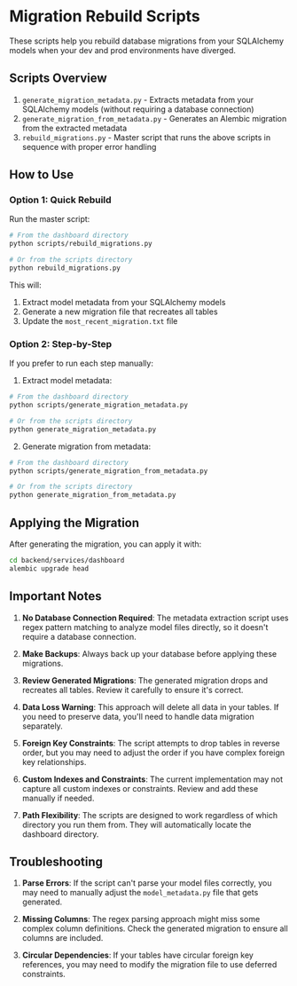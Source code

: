 # Migration Rebuild Scripts

These scripts help you rebuild database migrations from your SQLAlchemy models when your dev and prod environments have diverged.

## Scripts Overview

1. `generate_migration_metadata.py` - Extracts metadata from your SQLAlchemy models (without requiring a database connection)
2. `generate_migration_from_metadata.py` - Generates an Alembic migration from the extracted metadata
3. `rebuild_migrations.py` - Master script that runs the above scripts in sequence with proper error handling

## How to Use

### Option 1: Quick Rebuild

Run the master script:

```bash
# From the dashboard directory
python scripts/rebuild_migrations.py

# Or from the scripts directory
python rebuild_migrations.py
```

This will:
1. Extract model metadata from your SQLAlchemy models
2. Generate a new migration file that recreates all tables
3. Update the `most_recent_migration.txt` file

### Option 2: Step-by-Step

If you prefer to run each step manually:

1. Extract model metadata:
```bash
# From the dashboard directory
python scripts/generate_migration_metadata.py

# Or from the scripts directory
python generate_migration_metadata.py
```

2. Generate migration from metadata:
```bash
# From the dashboard directory
python scripts/generate_migration_from_metadata.py

# Or from the scripts directory
python generate_migration_from_metadata.py
```

## Applying the Migration

After generating the migration, you can apply it with:

```bash
cd backend/services/dashboard
alembic upgrade head
```

## Important Notes

1. **No Database Connection Required**: The metadata extraction script uses regex pattern matching to analyze model files directly, so it doesn't require a database connection.

2. **Make Backups**: Always back up your database before applying these migrations.

3. **Review Generated Migrations**: The generated migration drops and recreates all tables. Review it carefully to ensure it's correct.

4. **Data Loss Warning**: This approach will delete all data in your tables. If you need to preserve data, you'll need to handle data migration separately.

5. **Foreign Key Constraints**: The script attempts to drop tables in reverse order, but you may need to adjust the order if you have complex foreign key relationships.

6. **Custom Indexes and Constraints**: The current implementation may not capture all custom indexes or constraints. Review and add these manually if needed.

7. **Path Flexibility**: The scripts are designed to work regardless of which directory you run them from. They will automatically locate the dashboard directory.

## Troubleshooting

1. **Parse Errors**: If the script can't parse your model files correctly, you may need to manually adjust the `model_metadata.py` file that gets generated.

2. **Missing Columns**: The regex parsing approach might miss some complex column definitions. Check the generated migration to ensure all columns are included.

3. **Circular Dependencies**: If your tables have circular foreign key references, you may need to modify the migration file to use deferred constraints. 
